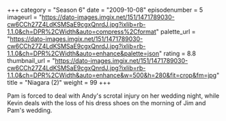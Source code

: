 +++
category = "Season 6"
date = "2009-10-08"
episodenumber = 5
imageurl = "https://dato-images.imgix.net/151/1471789030-cw6CCh27Z4LdKSMSaE9cgxQnrdJ.jpg?ixlib=rb-1.1.0&ch=DPR%2CWidth&auto=compress%2Cformat"
palette_url = "https://dato-images.imgix.net/151/1471789030-cw6CCh27Z4LdKSMSaE9cgxQnrdJ.jpg?ixlib=rb-1.1.0&ch=DPR%2CWidth&auto=enhance&palette=json"
rating = 8.8
thumbnail_url = "https://dato-images.imgix.net/151/1471789030-cw6CCh27Z4LdKSMSaE9cgxQnrdJ.jpg?ixlib=rb-1.1.0&ch=DPR%2CWidth&auto=enhance&w=500&h=280&fit=crop&fm=jpg"
title = "Niagara (2)"
weight = 99
+++

Pam is forced to deal with Andy's scrotal injury on her wedding night, while Kevin deals with the loss of his dress shoes on the morning of Jim and Pam's wedding.